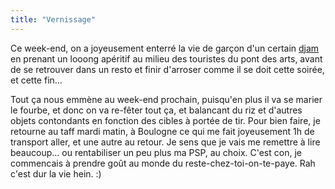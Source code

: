 ```yaml
---
title: "Vernissage"
---
```


Ce week-end, on a joyeusement enterré la vie de garçon d'un certain
[djam](http://dailydjam.free.fr) en prenant un looong apéritif au milieu des
touristes du pont des arts, avant de se retrouver dans un resto et finir
d'arroser comme il se doit cette soirée, et cette fin...

Tout ça nous emmène au week-end prochain, puisqu'en plus il va se marier le
fourbe, et donc on va re-fêter tout ça, et balancant du riz et d'autres objets
contondants en fonction des cibles à portée de tir. Pour bien faire, je
retourne au taff mardi matin, à Boulogne ce qui me fait joyeusement 1h de
transport aller, et une autre au retour. Je sens que je vais me remettre à
lire beaucoup... ou rentabiliser un peu plus ma PSP, au choix. C'est con, je
commencais à prendre goût au monde du reste-chez-toi-on-te-paye. Rah c'est dur
la vie hein. :)

